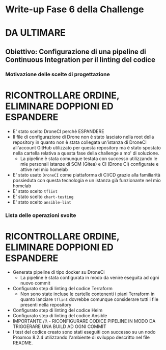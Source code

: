 # Write-up Fase 6 della Challenge

# DA ULTIMARE

## Obiettivo: Configurazione di una pipeline di Continuous Integration per il linting del codice

### Motivazione delle scelte di progettazione

# RICONTROLLARE ORDINE, ELIMINARE DOPPIONI ED ESPANDERE

- E' stato scelto DroneCI perchè ESPANDERE
- Il file di configurazione di Drone non è stato lasciato nella root della repository in quanto non è stata collegata un'istanza di DroneCI all'account GitHub utilizzato per questa repository ma è stato spostato nella cartella relativa a questa fase della challenge a mo' di soluzione.
    - La pipeline è stata comunque testata con successo utilizzando le mie personali istanze di SCM (Gitea) e CI (Drone CI) configurate e attive nel mio homelab
- E' stato usato `DroneCI` come piattaforma di CI/CD grazie alla familiarità possieduta con questa tecnologia e un istanza già funzionante nel mio homelab
- E' stato scelto `tflint`
- E' stato scelto `chart-testing`
- E' stato scelto `ansible-lint`

### Lista delle operazioni svolte

# RICONTROLLARE ORDINE, ELIMINARE DOPPIONI ED ESPANDERE

- Generata pipeline di tipo docker su DroneCi
    - La pipeline è stata configurata in modo da venire eseguita ad ogni nuovo commit
- Configurato step di linting del codice Terraform
    - Non sono state incluse le cartelle contenenti i piani Terraform in quanto lanciare `tflint` dovrebbe comunque considerare tutti i file presenti nella repository
- Configurato step di linting del codice Helm
- Configurato step di linting del codice Ansible
- IMPORTANTE /!\\ - RICONFIGURARE CODICE PIPELINE IN MODO DA TRIGGERARE UNA BUILD AD OGNI COMMIT
- I test del codice creato sono stati eseguiti con successo su un nodo Proxmox 8.2.4 utilizzando l'ambiente di sviluppo descritto nel file README.